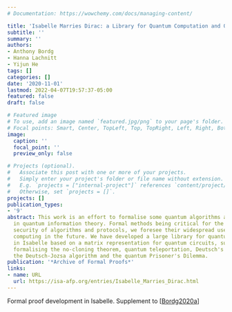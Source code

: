 ```yaml
---
# Documentation: https://wowchemy.com/docs/managing-content/

title: 'Isabelle Marries Dirac: a Library for Quantum Computation and Quantum Information'
subtitle: ''
summary: ''
authors:
- Anthony Bordg
- Hanna Lachnitt
- Yijun He
tags: []
categories: []
date: '2020-11-01'
lastmod: 2022-04-07T19:57:37-05:00
featured: false
draft: false

# Featured image
# To use, add an image named `featured.jpg/png` to your page's folder.
# Focal points: Smart, Center, TopLeft, Top, TopRight, Left, Right, BottomLeft, Bottom, BottomRight.
image:
  caption: ''
  focal_point: ''
  preview_only: false

# Projects (optional).
#   Associate this post with one or more of your projects.
#   Simply enter your project's folder or file name without extension.
#   E.g. `projects = ["internal-project"]` references `content/project/deep-learning/index.md`.
#   Otherwise, set `projects = []`.
projects: []
publication_types:
- '9'
abstract: This work is an effort to formalise some quantum algorithms and results
  in quantum information theory. Formal methods being critical for the safety and
  security of algorithms and protocols, we foresee their widespread use for quantum
  computing in the future. We have developed a large library for quantum computing
  in Isabelle based on a matrix representation for quantum circuits, successfully
  formalising the no-cloning theorem, quantum teleportation, Deutsch's algorithm,
  the Deutsch-Jozsa algorithm and the quantum Prisoner's Dilemma.
publication: '*Archive of Formal Proofs*'
links:
- name: URL
  url: https://isa-afp.org/entries/Isabelle_Marries_Dirac.html
---
```

Formal proof development in Isabelle. Supplement to [[Bordg2020a](../Bordg2020a)]
